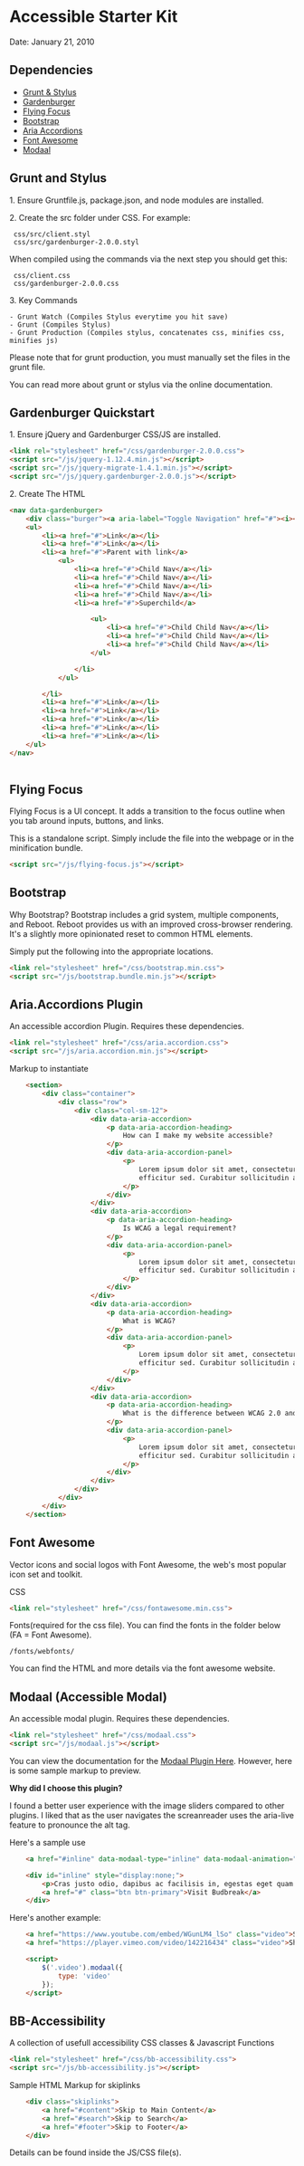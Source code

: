 Accessible Starter Kit
======================

Date: January 21, 2010

## Dependencies

- [Grunt & Stylus](#grunt-and-stylus)
- [Gardenburger](#gardenburger-quickstart)
- [Flying Focus](#flying-focus)
- [Bootstrap](#bootstrap)
- [Aria Accordions](#ariaaccordions-plugin)
- [Font Awesome](#font-awesome)
- [Modaal](#modaal-accessible-modal)


## Grunt and Stylus

1\.  Ensure Gruntfile.js, package.json, and node modules are installed.

2\.  Create the src folder under CSS. For example:

```
 css/src/client.styl
 css/src/gardenburger-2.0.0.styl
```

When compiled using the commands via the next step you should get this:

```
 css/client.css
 css/gardenburger-2.0.0.css
```

3\.  Key Commands

```
- Grunt Watch (Compiles Stylus everytime you hit save)
- Grunt (Compiles Stylus)
- Grunt Production (Compiles stylus, concatenates css, minifies css, minifies js)
```

Please note that for grunt production, you must manually set the files in the grunt file.

You can read more about grunt or stylus via the online documentation.


## Gardenburger Quickstart

1\.  Ensure jQuery and Gardenburger CSS/JS are installed.

```html
<link rel="stylesheet" href="/css/gardenburger-2.0.0.css">
<script src="/js/jquery-1.12.4.min.js"></script>
<script src="/js/jquery-migrate-1.4.1.min.js"></script>
<script src="/js/jquery.gardenburger-2.0.0.js"></script>
```

2\.  Create The HTML

```html
<nav data-gardenburger>
	<div class="burger"><a aria-label="Toggle Navigation" href="#"><i></i><i></i><i></i></a></div>
	<ul>
		<li><a href="#">Link</a></li>
		<li><a href="#">Link</a></li>
		<li><a href="#">Parent with link</a>
			<ul>
				<li><a href="#">Child Nav</a></li>
				<li><a href="#">Child Nav</a></li>
				<li><a href="#">Child Nav</a></li>
				<li><a href="#">Child Nav</a></li>
				<li><a href="#">Superchild</a>

					<ul>
						<li><a href="#">Child Child Nav</a></li>
						<li><a href="#">Child Child Nav</a></li>
						<li><a href="#">Child Child Nav</a></li>
					</ul>

				</li>
			</ul>

		</li>
		<li><a href="#">Link</a></li>
		<li><a href="#">Link</a></li>
		<li><a href="#">Link</a></li>
		<li><a href="#">Link</a></li>
		<li><a href="#">Link</a></li>
	</ul>
</nav>
	
```

## Flying Focus

Flying Focus is a UI concept. It adds a transition to the focus outline when you tab around inputs, buttons, and links.

This is a standalone script. Simply include the file into the webpage or in the minification bundle.


```html
<script src="/js/flying-focus.js"></script>
```

## Bootstrap

Why Bootstrap? Bootstrap includes a grid system, multiple components, and Reboot. Reboot provides us with an improved cross-browser rendering. It's a slightly more opinionated reset to common HTML elements.

Simply put the following into the appropriate locations.

```html
<link rel="stylesheet" href="/css/bootstrap.min.css">
<script src="/js/bootstrap.bundle.min.js"></script>
```

## Aria.Accordions Plugin

An accessible accordion Plugin. Requires these dependencies.

```html
<link rel="stylesheet" href="/css/aria.accordion.css">
<script src="/js/aria.accordion.min.js"></script>
```

Markup to instantiate

```html
    <section>
        <div class="container">
            <div class="row">
                <div class="col-sm-12">
                    <div data-aria-accordion>
                        <p data-aria-accordion-heading>
                            How can I make my website accessible?
                        </p>
                        <div data-aria-accordion-panel>
                            <p>
                                Lorem ipsum dolor sit amet, consectetur adipiscing elit. Phasellus tortor urna, dapibus eget arcu nec, egestas accumsan mi. Cras blandit aliquet finibus. Sed leo odio, lacinia sed feugiat quis, faucibus et velit. Donec ac eros est. Phasellus varius elementum viverra. Ut posuere ornare nisi id iaculis. Fusce auctor velit dolor, sed volutpat metus
                                efficitur sed. Curabitur sollicitudin ac ipsum id volutpat.
                            </p>
                        </div>
                    </div>
                    <div data-aria-accordion>
                        <p data-aria-accordion-heading>
                            Is WCAG a legal requirement?
                        </p>
                        <div data-aria-accordion-panel>
                            <p>
                                Lorem ipsum dolor sit amet, consectetur adipiscing elit. Phasellus tortor urna, dapibus eget arcu nec, egestas accumsan mi. Cras blandit aliquet finibus. Sed leo odio, lacinia sed feugiat quis, faucibus et velit. Donec ac eros est. Phasellus varius elementum viverra. Ut posuere ornare nisi id iaculis. Fusce auctor velit dolor, sed volutpat metus
                                efficitur sed. Curabitur sollicitudin ac ipsum id volutpat.
                            </p>
                        </div>
                    </div>
                    <div data-aria-accordion>
                        <p data-aria-accordion-heading>
                            What is WCAG?
                        </p>
                        <div data-aria-accordion-panel>
                            <p>
                                Lorem ipsum dolor sit amet, consectetur adipiscing elit. Phasellus tortor urna, dapibus eget arcu nec, egestas accumsan mi. Cras blandit aliquet finibus. Sed leo odio, lacinia sed feugiat quis, faucibus et velit. Donec ac eros est. Phasellus varius elementum viverra. Ut posuere ornare nisi id iaculis. Fusce auctor velit dolor, sed volutpat metus
                                efficitur sed. Curabitur sollicitudin ac ipsum id volutpat.
                            </p>
                        </div>
                    </div>
                    <div data-aria-accordion>
                        <p data-aria-accordion-heading>
                            What is the difference between WCAG 2.0 and 2.1?
                        </p>
                        <div data-aria-accordion-panel>
                            <p>
                                Lorem ipsum dolor sit amet, consectetur adipiscing elit. Phasellus tortor urna, dapibus eget arcu nec, egestas accumsan mi. Cras blandit aliquet finibus. Sed leo odio, lacinia sed feugiat quis, faucibus et velit. Donec ac eros est. Phasellus varius elementum viverra. Ut posuere ornare nisi id iaculis. Fusce auctor velit dolor, sed volutpat metus
                                efficitur sed. Curabitur sollicitudin ac ipsum id volutpat.
                            </p>
                        </div>
                    </div>
                </div>
            </div>
        </div>
    </section>
```

## Font Awesome

Vector icons and social logos with Font Awesome, the web's most popular icon set and toolkit.

CSS

```html
<link rel="stylesheet" href="/css/fontawesome.min.css">
```

Fonts(required for the css file). You can find the fonts in the folder below (FA = Font Awesome).

```
/fonts/webfonts/
```
You can find the HTML and more details via the font awesome website.



## Modaal (Accessible Modal)

An accessible modal plugin. Requires these dependencies.

```html
<link rel="stylesheet" href="/css/modaal.css">
<script src="/js/modaal.js"></script>
```

You can view the documentation for the [Modaal Plugin Here](https://github.com/humaan/Modaal). However, here is some sample markup to preview.

**Why did I choose this plugin?**

I found a better user experience with the image sliders compared to other plugins. I liked that as the user navigates the screanreader uses the aria-live feature to pronounce the alt tag. 

Here's a sample use

```html
    <a href="#inline" data-modaal-type="inline" data-modaal-animation="fade" class="modaal">Show</a>

    <div id="inline" style="display:none;">
        <p>Cras justo odio, dapibus ac facilisis in, egestas eget quam. Aenean eu leo quam. Pellentesque ornare sem lacinia quam venenatis vestibulum. Praesent commodo cursus magna, vel scelerisque nisl consectetur et.</p>
        <a href="#" class="btn btn-primary">Visit Budbreak</a>
    </div>
```

Here's another example:

```html
    <a href="https://www.youtube.com/embed/WGunLM4_lSo" class="video">Show Youtube</a>
    <a href="https://player.vimeo.com/video/142216434" class="video">Show vimeo</a>

    <script>
        $('.video').modaal({
            type: 'video'
        });     
    </script>
```

## BB-Accessibility

A collection of usefull accessibility CSS classes & Javascript Functions

```html
<link rel="stylesheet" href="/css/bb-accessibility.css">
<script src="/js/bb-accessibility.js"></script>
```

Sample HTML Markup for skiplinks

```html
    <div class="skiplinks">
        <a href="#content">Skip to Main Content</a>
        <a href="#search">Skip to Search</a>
        <a href="#footer">Skip to Footer</a>
    </div>
```

Details can be found inside the JS/CSS file(s).